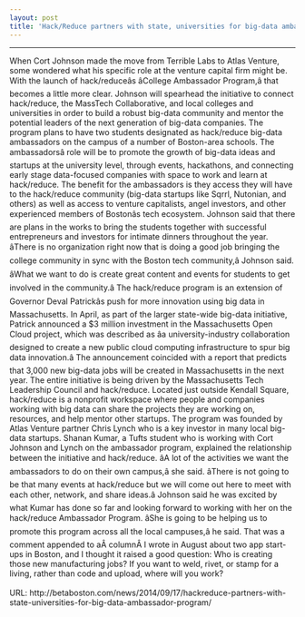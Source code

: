 ```yaml
---
layout: post
title: 'Hack/Reduce partners with state, universities for big-data ambassador program | BetaBoston'
---
```

<hr />When Cort Johnson made the move from Terrible Labs to Atlas Venture, some wondered what his specific role at the venture capital firm might be.
With the launch of hack/reduceâs âCollege Ambassador Program,â that becomes a little more clear.
Johnson will spearhead the initiative to connect hack/reduce, the MassTech Collaborative, and local colleges and universities in order to build a robust big-data community and mentor the potential leaders of the next generation of big-data companies.
The program plans to have two students designated as hack/reduce big-data ambassadors on the campus of a number of Boston-area schools. The ambassadorsâ role will be to promote the growth of big-data ideas and startups at the university level, through events, hackathons, and connecting early stage data-focused companies with space to work and learn at hack/reduce.
The benefit for the ambassadors is they access they will have to the hack/reduce community (big-data startups like Sqrrl, Nutonian, and others) as well as access to venture capitalists, angel investors, and other experienced members of Bostonâs tech ecosystem. Johnson said that there are plans in the works to bring the students together with successful entrepreneurs and investors for intimate dinners throughout the year.
âThere is no organization right now that is doing a good job bringing the college community in sync with the Boston tech community,â Johnson said. âWhat we want to do is create great content and events for students to get involved in the community.â
The hack/reduce program is an extension of Governor Deval Patrickâs push for more innovation using big data in Massachusetts. In April, as part of the larger state-wide big-data initiative, Patrick announced a $3 million investment in the Massachusetts Open Cloud project, which was described as âa university-industry collaboration designed to create a new public cloud computing infrastructure to spur big data innovation.â The announcement coincided with a report that predicts that 3,000 new big-data jobs will be created in Massachusetts in the next year. The entire initiative is being driven by the Massachusetts Tech Leadership Council and hack/reduce.
Located just outside Kendall Square, hack/reduce is a nonprofit workspace where people and companies working with big data can share the projects they are working on, resources, and help mentor other startups. The program was founded by Atlas Venture partner Chris Lynch who is a key investor in many local big-data startups.
Shanan Kumar, a Tufts student who is working with Cort Johnson and Lynch on the ambassador program, explained the relationship between the initiative and hack/reduce. âA lot of the activities we want the ambassadors to do on their own campus,â she said. âThere is not going to be that many events at hack/reduce but we will come out here to meet with each other, network, and share ideas.â
Johnson said he was excited by what Kumar has done so far and looking forward to working with her on the hack/reduce Ambassador Program. âShe is going to be helping us to promote this program across all the local campuses,â he said.
That was a comment appended to aÂ columnÂ I wrote in August about two app start-ups in Boston, and I thought it raised a good question: Who is creating those new manufacturing jobs? If you want to weld, rivet, or stamp for a living, rather than code and upload, where will you work?
<br /><br />URL: http://betaboston.com/news/2014/09/17/hackreduce-partners-with-state-universities-for-big-data-ambassador-program/<br />